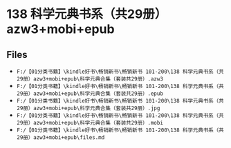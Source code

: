 # 138 科学元典书系（共29册）azw3+mobi+epub

## Files

- `F:/【01分类书籍】\kindle好书\畅销新书\畅销新书 101-200\138 科学元典书系（共29册）azw3+mobi+epub\科学元典合集（套装共29册）.azw3`
- `F:/【01分类书籍】\kindle好书\畅销新书\畅销新书 101-200\138 科学元典书系（共29册）azw3+mobi+epub\科学元典合集（套装共29册）.epub`
- `F:/【01分类书籍】\kindle好书\畅销新书\畅销新书 101-200\138 科学元典书系（共29册）azw3+mobi+epub\科学元典合集（套装共29册）.jpg`
- `F:/【01分类书籍】\kindle好书\畅销新书\畅销新书 101-200\138 科学元典书系（共29册）azw3+mobi+epub\科学元典合集（套装共29册）.mobi`
- `F:/【01分类书籍】\kindle好书\畅销新书\畅销新书 101-200\138 科学元典书系（共29册）azw3+mobi+epub\files.md`
